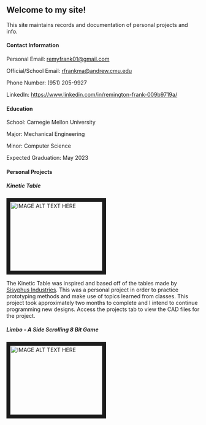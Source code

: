 ## Welcome to my site!

This site maintains records and documentation of personal projects and info.

#### Contact Information

  Personal Email: <remyfrank01@gmail.com>   
  
  Official/School Email: <rfrankma@andrew.cmu.edu>
  
  Phone Number: (951) 205-9927
  
  LinkedIn: https://www.linkedin.com/in/remington-frank-009b9719a/
  
#### Education

  School: Carnegie Mellon University
  
  Major: Mechanical Engineering
  
  Minor: Computer Science
  
  Expected Graduation: May 2023
  
#### Personal Projects

 ##### Kinetic Table
 
<a href="http://www.youtube.com/watch?feature=player_embedded&v=idSlaYLO3qE
" target="_blank"><img src="http://img.youtube.com/vi/idSlaYLO3qE/0.jpg" 
alt="IMAGE ALT TEXT HERE" width="240" height="180" border="10" /></a>

The Kinetic Table was inspired and based off of the tables made by [Sisyphus Industries](https://sisyphus-industries.com/).
This was a personal project in order to practice prototyping methods and make use of topics learned from classes. This project
took approximately two months to complete and I intend to continue programming new designs. Access the projects tab to view the 
CAD files for the project.


 ##### Limbo - A Side Scrolling 8 Bit Game
 
 <a href="http://www.youtube.com/watch?feature=player_embedded&v=Gdc4ZPLv7M4
" target="_blank"><img src="http://img.youtube.com/vi/Gdc4ZPLv7M4/0.jpg" 
alt="IMAGE ALT TEXT HERE" width="240" height="180" border="10" /></a>
